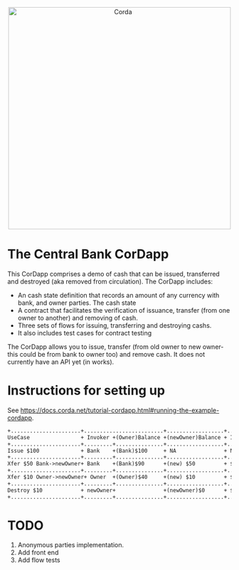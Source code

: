 <p align="center">
  <img src="https://www.corda.net/wp-content/uploads/2016/11/fg005_corda_b.png" alt="Corda" width="500">
</p>

# The Central Bank CorDapp

This CorDapp comprises a demo of cash that can be issued, transferred and destroyed (aka removed from circulation). The CorDapp includes:

* An cash state definition that records an amount of any currency with bank, and owner parties. The cash state
* A contract that facilitates the verification of issuance, transfer (from one owner to another) and removing of cash.
* Three sets of flows for issuing, transferring and destroying cashs. 
* It also includes test cases for contract testing

The CorDapp allows you to issue, transfer (from old owner to new owner- this could be from bank to owner too) and remove cash. It does not currently 
have  an API yet (in works).

# Instructions for setting up

See https://docs.corda.net/tutorial-cordapp.html#running-the-example-cordapp.

```dtd
+......................+.........................+..................+..............+.........+....................+
UseCase                + Invoker +(Owner)Balance +(newOwner)Balance + Inputs       +Outputs  + Signers            +  
+......................+.........+...............+..................+..............+.........+....................+
Issue $100             + Bank    +(Bank)$100     + NA               + None         +$100     + Bank               +
+......................+.........+...............+..................+..............+.........+....................+
Xfer $50 Bank->newOwner+ Bank    +(Bank)$90      +(new) $50         + $100         + $50, $50+ Bank, newOwner     +
+......................+.........+...............+..................+..............+.........+....................+
Xfer $10 Owner->newOwner+ Owner  +(Owner)$40     +(new) $10         + $50          + $10,$40 + Owner, newOwner    +
+......................+.........+...............+..................+........................+....................+
Destroy $10            + newOwner+               +(newOwner)$0      + $10          +         + newOwner, Bank     +
+......................+.........+...............+..................+..............+.........+....................+

```



# TODO

1. Anonymous parties implementation.
2. Add front end
3. Add flow tests
